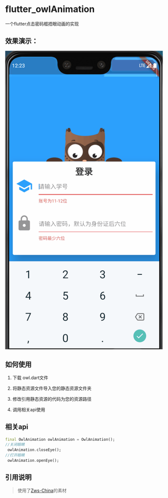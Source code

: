 # flutter_owlAnimation

一个flutter点击密码框捂眼动画的实现



## 效果演示：

![](README.assets/screen.gif)

## 如何使用



1. 下载 owl.dart文件

2. 将静态资源文件导入您的静态资源文件夹

3. 修改引用静态资源的代码为您的资源路径

4. 调用相关api使用

   

## 相关api

```dart
final OwlAnimation owlAnimation = OwlAnimation();
//关闭眼睛
 owlAnimation.closeEye();
//打开眼睛
 owlAnimation.openEye();
```

## 引用说明

> 使用了[Zws-China](https://github.com/Zws-China)的素材
